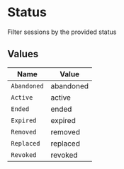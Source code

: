 # Status

Filter sessions by the provided status


## Values

| Name        | Value       |
| ----------- | ----------- |
| `Abandoned` | abandoned   |
| `Active`    | active      |
| `Ended`     | ended       |
| `Expired`   | expired     |
| `Removed`   | removed     |
| `Replaced`  | replaced    |
| `Revoked`   | revoked     |